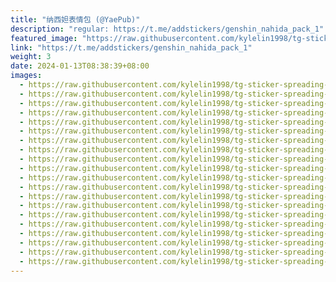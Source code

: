 ```yaml
---
title: "纳西妲表情包 (@YaePub)"
description: "regular: https://t.me/addstickers/genshin_nahida_pack_1"
featured_image: "https://raw.githubusercontent.com/kylelin1998/tg-sticker-spreading-worldwide-images/main/img/cb9f00f0-5470-4e1f-a8da-f5f3e3aea02d.jpg"
link: "https://t.me/addstickers/genshin_nahida_pack_1"
weight: 3
date: 2024-01-13T08:38:39+08:00
images:
  - https://raw.githubusercontent.com/kylelin1998/tg-sticker-spreading-worldwide-images/main/img/cb9f00f0-5470-4e1f-a8da-f5f3e3aea02d.jpg
  - https://raw.githubusercontent.com/kylelin1998/tg-sticker-spreading-worldwide-images/main/img/a6c49060-e8ea-49f9-ae4a-9e7d2b5b77bb.jpg
  - https://raw.githubusercontent.com/kylelin1998/tg-sticker-spreading-worldwide-images/main/img/d01c3b20-7c5f-47f6-ac6d-f1219e349437.jpg
  - https://raw.githubusercontent.com/kylelin1998/tg-sticker-spreading-worldwide-images/main/img/1fd65b1f-69cc-420c-93b3-1b8560939ef1.jpg
  - https://raw.githubusercontent.com/kylelin1998/tg-sticker-spreading-worldwide-images/main/img/b872d02c-ba66-4cef-92b5-effa6bbb3dc5.jpg
  - https://raw.githubusercontent.com/kylelin1998/tg-sticker-spreading-worldwide-images/main/img/cf21f151-34e0-45f0-a657-4b82f08b3fc1.jpg
  - https://raw.githubusercontent.com/kylelin1998/tg-sticker-spreading-worldwide-images/main/img/4782b990-b201-47da-a808-f4bc681510b1.jpg
  - https://raw.githubusercontent.com/kylelin1998/tg-sticker-spreading-worldwide-images/main/img/0859ff29-79a3-4f7f-b15b-168aca389ae4.jpg
  - https://raw.githubusercontent.com/kylelin1998/tg-sticker-spreading-worldwide-images/main/img/bdc1383b-2591-486a-97ba-b87617f16e30.jpg
  - https://raw.githubusercontent.com/kylelin1998/tg-sticker-spreading-worldwide-images/main/img/f214d787-ccd8-4b10-8236-04ad4f023a7d.jpg
  - https://raw.githubusercontent.com/kylelin1998/tg-sticker-spreading-worldwide-images/main/img/33a99d02-00c3-4655-9aea-ef05aa99cc16.jpg
  - https://raw.githubusercontent.com/kylelin1998/tg-sticker-spreading-worldwide-images/main/img/e9c6f603-bf58-4bca-a16d-e0d5363490c1.jpg
  - https://raw.githubusercontent.com/kylelin1998/tg-sticker-spreading-worldwide-images/main/img/c664ec3d-b318-49b0-b088-b6f3559c7cc2.jpg
  - https://raw.githubusercontent.com/kylelin1998/tg-sticker-spreading-worldwide-images/main/img/5f5a8e7f-b7e3-4b23-949a-fb8ff4adb3bb.jpg
  - https://raw.githubusercontent.com/kylelin1998/tg-sticker-spreading-worldwide-images/main/img/a099caf0-9259-4d9d-a13a-faeff646a938.jpg
  - https://raw.githubusercontent.com/kylelin1998/tg-sticker-spreading-worldwide-images/main/img/1545dc9c-6200-46da-83e5-06acf4b8f487.jpg
  - https://raw.githubusercontent.com/kylelin1998/tg-sticker-spreading-worldwide-images/main/img/8dd3b730-e201-43b5-a2e7-f251b6bc1a4f.jpg
  - https://raw.githubusercontent.com/kylelin1998/tg-sticker-spreading-worldwide-images/main/img/3ec5c2f6-0367-44fd-910a-d955eb005a04.jpg
  - https://raw.githubusercontent.com/kylelin1998/tg-sticker-spreading-worldwide-images/main/img/89bee81c-1d9f-48a7-96f9-537de47f126f.jpg
  - https://raw.githubusercontent.com/kylelin1998/tg-sticker-spreading-worldwide-images/main/img/7a1d2e3c-27d1-43a3-a4f2-4c6fe7d2a1b3.jpg
---
```

